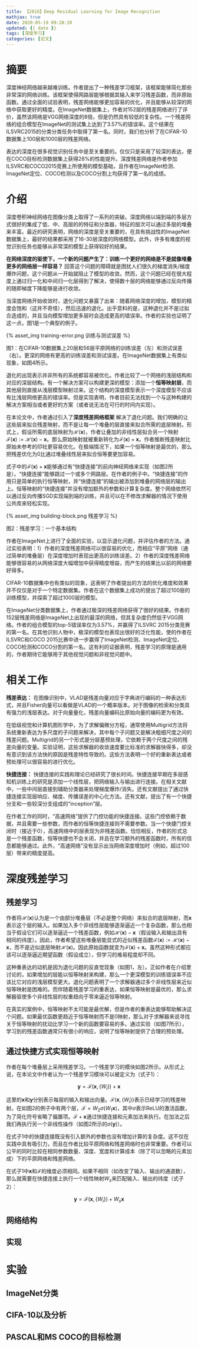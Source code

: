 ```yaml
---
title: 【2016】Deep Residual Learning for Image Recognition
mathjax: true
date: 2020-05-19 09:28:20
updated: {{ date }}
tags: [深度学习]
categories: [论文]
---
```


# 摘要

深度神经网络越来越难训练。作者提出了一种残差学习框架，该框架能够简化那些非常深的网络训练。该框架使得网路层能够根据其输入来学习残差函数，而非原始函数。通过全面的试验表明，残差网络能够更加容易的优化，并且能够从较深的网络中获取更好的精度。在ImageNet数据集上，作者对152层的残差网络进行了评价，虽然该网络是VGG网络深度的8倍，但是仍然具有较低的复杂性。一个残差网络的组合模型在ImageNet的测试集上达到了3.57%的错误率。这个结果在ILSVRC2015的分类分类任务中取得了第一名。同时，我们也分析了在CIFAR-10数据集上100层和1000层的残差网络。

表达的深度在很多视觉识别任务中是至关重要的。仅仅只是采用了较深的表达，便在COCO目标检测数据集上获得28%的性能提升。深度残差网络是作者参加ILSVRC和COCO2015竞赛上所使用的模型基础，且作者在ImageNet检测、ImageNet定位、COCO检测以及COCO分割上均获得了第一名的成绩。

# 介绍

深度卷积神经网络在图像分类上取得了一系列的突破。深度网络以端到端的多层方式很好的集成了低、中、高层的的特征和分类器，特征的层次可以通过多层的堆叠来丰富。最近的研究表明，网络的深度是至关重要的，在具有挑战性的ImageNet数据集上，最好的结果都采用了16-30层深度的网络模型。此外，许多有难度的视觉识别任务也能够从非常深的模型上获得较好的结果。

**在网络深度的驱使下，一个新的问题产生了：训练一个更好的网络是不是就像堆叠更多的网络层一样容易？** 回答这个问题的障碍就是困扰人们很久的梯度消失/梯度爆炸问题，这个问题从一开始就阻止了模型的收敛。然而，这个问题已经在很大程度上通过归一化和中间归一化层得到了解决，使得数十层的网络能够通过反向传播的随即梯度下降能够是进行收敛。

当深度网络开始收敛时，退化问题又暴露了出来：随着网络深度的增加，模型的精度会饱和（这并不奇怪），然后迅速的退化。出乎意料的是，这种退化并不是过拟合造成的，并且当向模型增加更多层时会造成更高的错误率。作者的实验也证明了这一点，图1是一个典型的例子。

{% asset_img training-error.png 训练与测试误差 %}

图1：在CIFAR-10数据集上20层和56层平原网络的训练误差（左）和测试误差（右）。更深的网络有更高的训练误差和测试误差。在ImageNet数据集上有类似现象，如图4所示。

退化的出现表示并非所有的系统都容易被优化。作者比较了一个网络的浅层结构和对应的深层结构。有一个解决方案可以构建更深的模型：添加一个**恒等映射层**，而其他层则直接从浅层模型映射过来。这个结构的深度模型表示一个深度模型不应该有比浅层网络更高的错误率。但是实现表明，作者目前无法找到一个与这种构建的解决方案相当或者更好的方案（或者说无法在可行的时间内实现）。

在本论文中，作者通过引入了**深度残差网络框架** 解决了退化问题。我们明确的让这些层来拟合残差映射，而不是让每一个堆叠的层直接来拟合所需的底层映射。形式上，假设所需的底层映射为$\mathcal{H}(\mathbf{x})$，作者让叠加的非线性层拟合另一个映射$\mathcal{F}(\mathbf{x}):=\mathcal{H}(\mathbf{x})-\mathbf{x}$。那么原始映射就被重新转化为$\mathcal{F}(\mathbf{x})+\mathbf{x}$。作者推断残差映射比原始未参考的印社更容易优化。在极端情况下，如果一个恒等映射是最优的，那么把残差优化为0比通过堆叠线性层来拟合恒等要更加容易。

式子中的$\mathcal{F}(\mathbf{x})+\mathbf{x}$能够通过有“快捷连接”的前向神经网络来实现（如图2所是）。“快捷连接”能够跳过一个或多个网路层。在作者的例子中。“快捷连接”的作用只是简单的执行恒等映射，并“快捷连接”的输出被添加到堆叠的网络层的输出上。恒等映射的“快捷连接”并没有增加额外的参数和计算复杂度。整个网络依然可以通过反向传播SGD实现端到端的训练，并且可以在不修改求解器的情况下使用公共库来轻松实现。

{% asset_img building-block.png 残差学习 %}

图2：残差学习：一个基本结构

作者在ImageNet上进行了全面的实验，以显示退化问题，并评估作者的方法。通过实验表明：1）作者的深度残差网络可以很容易的优化，而相应“平原”网络（通过简单的堆叠层）在深度增加时表现出更高的训练误差。2）作者的深度残差网络能够很容易的从网络深度大幅增加中获得精度增益，而产生的结果比以前的网络要好得多。

CIFAR-10数据集中也有类似的现象，这表明了作者提出的方法的优化难度和效果并不仅仅是对于一个特定数据集。作者在这个数据集上成功的提出了超过100层的训练模型，并探索了超过1000层的模型。

在ImageNet分类数据集上，作者通过极深的残差网络获得了很好的结果。作者的152层残差网络是ImageNet上出现的最深的网络，但其复杂度仍然低于VGG网络。作者的组合模型的top-5错误率仅为3.57%，并赢得了ILSVRC 2015分类竞赛的第一名。在其他识别人物中，极深的模型也表现出很好的泛化性能，使的作者在ILSVRC和COCO 2015比赛中进一步赢得了ImageNet检测、ImageNet定位、COCO检测和COCO分割的第一名。这有利的证据表明，残差学习的原理是通用的，作者期待它能够用于其他视觉问题和非视觉问题中。

# 相关工作

**残差表达：** 在图像识别中，VLAD是残差向量对应于字典进行编码的一种表达形式，并且Fisher向量可以看做是VLAD的一个概率版本。对于图像的检索和分类具有强力的浅层表达。对于向量量化，残差向量编码比原始向量的编码更为有效。

在低级视觉和计算机图形学中，为了求解偏微分方程，通常使用Multigrid方法将系统重新表达为多尺度的子问题来解决，其中每个子问题又是解决粗细尺度之间的残差问题。Multigrid的另一个形式是分层基预处理，它依赖于两个尺度之间的残差向量的变量。实验证明，这些求解器的收敛速度要比标准的求解器快得多，却没有意识到该方法快的原因是残差特性导致的。这些方法表明一个好的重新表达或者预处理可以很容易的进行优化。

**快捷连接：** 快捷连接的实践和理论已经研究了很长时间。快捷连接早期在多层感知机训练上的研究是添加一个线性层，把网络输入与输出进行连接。在相关文献中，一些中间层直接到辅助分类器来处理梯度爆炸/消失。还有文献提出了通过快捷连接实现层响应、梯度、传播误差的中心化方法。还有文献，提出了有一个快捷分支和一些较深分支组成的“inception”层。

在作者工作的同时，“高速网络”提供了门控功能的快捷连接。这些门控依赖于数据，并且需要一些参数，而作者的恒等快捷连接则不需要参数。当一个快捷门控关闭时（接近于0），高速网络中的层表现为非残差函数。恰恰相反，作者的形式总是一个残差函数，恒等快捷也不会关闭，并且在学习额外的残差函数时，所有的信息都能够通过。此外，“高速网络”没有显示出当网络深度增加时（例如，超过100层）带来的精度提高。

# 深度残差学习

## 残差学习

作者将$\mathcal{H}(\mathbf{x})$认为是一个由部分堆叠层（不必是整个网络）来拟合的底层映射，而$\mathbf{x}$表示这个层的输入。如果加入多个非线性层能够逐渐逼近一个复杂函数，那么也相当于假设它们可以逐渐逼近一个残差函数，例如$\mathcal{H}(\mathbf{x})-\mathbf{x}$（假设输入和输出具有相同的纬度）。因此，作者希望这些堆叠层能显式的近似残差函数$\mathcal{F}(\mathbf{x}):=\mathcal{H}(\mathbf{x})-\mathbf{x}$，而不是近似底层映射$\mathcal{H}(\mathbf{x})$。因此原始函数就变为$\mathcal{F}(\mathbf{x})+\mathbf{x}$。虽然这种形式都应该可以逐渐逼近期望函数（假设成立），但学习的难易程度却不同。

这种重表达的动机是因为退化问题的反直觉现象（如图1，左）。正如作者在介绍里讨论的，如果增加的层能以恒等映射来构建，那么一个更深模型的训练错误率不应该比它对应的浅层模型更大。退化问题表明了一个求解器通过多个非线性层来近似恒等映射是困难的。而伴随着残差学习的重表达，如果恒等映射是最优的，那么求解器驱使多个非线性层的权重趋向于零来逼近恒等映射。

在真实的案例中，恒等映射不太可能是最优解，但是作者的重表达能够帮助解决这个问题。如果最优函数更趋近于恒等映射而不是0映射，那么对于求解器来说寻找关于恒等映射的扰动比学习一个新的函数要容易的多。通过实验（如图7所示），学习到的残差函数通常只有很小的响应，说明了恒等映射提供了合理的预处理。

## 通过快捷方式实现恒等映射

作者在每个堆叠层上采用残差学习。一个残差学习的模块如图2所示。从形式上说，在本论文中作者认为一个残差学习模块可以被定义为（式子1）：

$$\mathbf{y}=\mathcal{F}\left(\mathbf{x},\left\{W_{i}\right\}\right)+\mathbf{x}$$

这里的$\mathbf{x}$和$\mathbf{y}$分别表示每层的输入和输出向量。$\mathcal{F}\left(\mathbf{x},\left\{W_{i}\right\}\right)$表示已经学习的残差映射。在如图2的例子中有两个层，$\mathcal{F}=W_{2} \sigma\left(W_{1} \mathbf{x}\right)$，其中$\sigma$表示ReLU的激活函数，为了简化符号省略了偏置项。$\mathcal{F}+\mathbf{x}$通过快捷连接和元素加法来执行。在加法之后我们再执行另一个非线性操作（如图2所示的$\sigma(\mathbf{y})$）。

在式子1中的快捷连接既没有引入额外的参数也没有增加计算的复杂度。这不仅在实践中具有吸引力，而且在作者比较平原网络和残差网络时也非常重要。作者可以公平的同时比较在相同参数数量、深度、宽度和计算成本（除了可以忽略的元素加成）下的平原网络和残差网络。

在式子1中$\mathbf{x}$和$\mathcal{F}$的维度必须相同。如果不相同（如改变了输入、输出的通道数），那么就需要在快捷连接上执行一个线性映射$W_{s}$来匹配输入、输出的纬度（式子2）：

$$\mathbf{y}=\mathcal{F}\left(\mathbf{x},\left\{W_{i}\right\}\right)+W_{s} \mathbf{x}$$

## 网络结构

## 实现

# 实验

## ImageNet分类

## CIFA-10以及分析

## PASCAL和MS COCO的目标检测